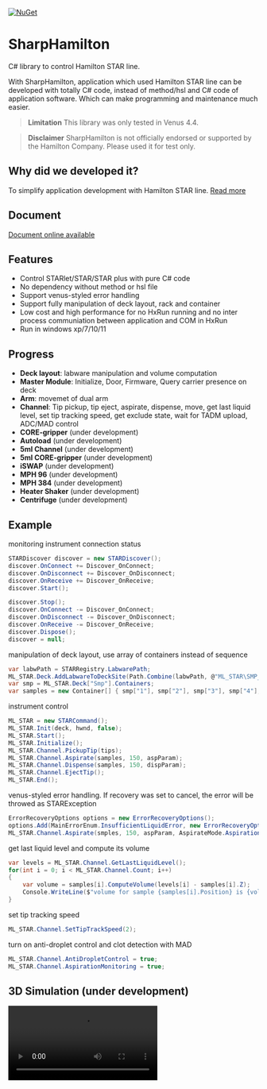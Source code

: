 [![NuGet](https://img.shields.io/badge/nuget-v0.1.0-blue)](https://www.nuget.org/packages/SharpHamilton/)
# SharpHamilton

C# library to control Hamilton STAR line. 

With SharpHamilton, application which used Hamilton STAR line can be developed with totally C# code, instead of method/hsl and C# code of application software. Which can make programming and maintenance much easier.


>**Limitation**
>This library was only tested in Venus 4.4.

>**Disclaimer**
>SharpHamilton is not officially endorsed or supported by the Hamilton Company. Please used it for test only.

## Why did we developed it?

To simplify application development with Hamilton STAR line. [Read more](WHY.md)

## Document

[Document online available](https://weihuajiang.github.io/SharpHamiltonDoc/)

## Features

* Control STARlet/STAR/STAR plus with pure C# code
* No dependency without method or hsl file
* Support venus-styled error handling
* Support fully manipulation of deck layout, rack and container
* Low cost and high performance for no HxRun running and no inter process communiation between application and COM in HxRun
* Run in windows xp/7/10/11

## Progress
* **Deck layout**: labware manipulation and volume computation
* **Master Module**: Initialize, Door, Firmware, Query carrier presence on deck
* **Arm**: movemet of dual arm
* **Channel**: Tip pickup, tip eject, aspirate, dispense, move, get last liquid level, set tip tracking speed, get exclude state, wait for TADM upload, ADC/MAD control
* **CORE-gripper** (under development)
* **Autoload** (under development)
* **5ml Channel** (under development)
* **5ml CORE-gripper** (under development)
* **iSWAP** (under development)
* **MPH 96** (under development)
* **MPH 384** (under development)
* **Heater Shaker** (under development)
* **Centrifuge** (under development)

## Example

monitoring instrument connection status

```csharp
STARDiscover discover = new STARDiscover();
discover.OnConnect += Discover_OnConnect;
discover.OnDisconnect += Discover_OnDisconnect;
discover.OnReceive += Discover_OnReceive;
discover.Start();

discover.Stop();
discover.OnConnect -= Discover_OnConnect;
discover.OnDisconnect -= Discover_OnDisconnect;
discover.OnReceive -= Discover_OnReceive;
discover.Dispose();
discover = null;
```

manipulation of deck layout, use array of containers instead of sequence
```csharp
var labwPath = STARRegistry.LabwarePath;
ML_STAR.Deck.AddLabwareToDeckSite(Path.Combine(labwPath, @"ML_STAR\SMP_CAR_32_12x75_A00.rck"), "1T-7", "Smp");
var smp = ML_STAR.Deck["Smp"].Containers;
var samples = new Container[] { smp["1"], smp["2"], smp["3"], smp["4"], smp["5"], smp["6"], smp["7"], smp["8"] };
```

instrument control
```csharp
ML_STAR = new STARCommand();
ML_STAR.Init(deck, hwnd, false);
ML_STAR.Start();
ML_STAR.Initialize();
ML_STAR.Channel.PickupTip(tips);
ML_STAR.Channel.Aspirate(samples, 150, aspParam);
ML_STAR.Channel.Dispense(samples, 150, dispParam);
ML_STAR.Channel.EjectTip();
ML_STAR.End();
```

venus-styled error handling. If recovery was set to cancel, the error will be throwed as STARException
```csharp
ErrorRecoveryOptions options = new ErrorRecoveryOptions();
options.Add(MainErrorEnum.InsufficientLiquidError, new ErrorRecoveryOption() { Recovery = RecoveryAction.Bottom });
ML_STAR.Channel.Aspirate(smples, 150, aspParam, AspirateMode.Aspiration, options);
```
get last liquid level and compute its volume
```csharp
var levels = ML_STAR.Channel.GetLastLiquidLevel();
for(int i = 0; i < ML_STAR.Channel.Count; i++)
{
    var volume = samples[i].ComputeVolume(levels[i] - samples[i].Z);
    Console.WriteLine($"volume for sample {samples[i].Position} is {volume}");
}
```
set tip tracking speed
```csharp
ML_STAR.Channel.SetTipTrackSpeed(2);
```
turn on anti-droplet control and clot detection with MAD
```csharp
ML_STAR.Channel.AntiDropletControl = true;
ML_STAR.Channel.AspirationMonitoring = true;
```

## 3D Simulation (under development)

<video controls autoplay="true" preload="auto">
	<source src="https://weihuajiang.github.io/LabAutomation/STAR/runSim.mp4" type="video/mp4" />
</video>
